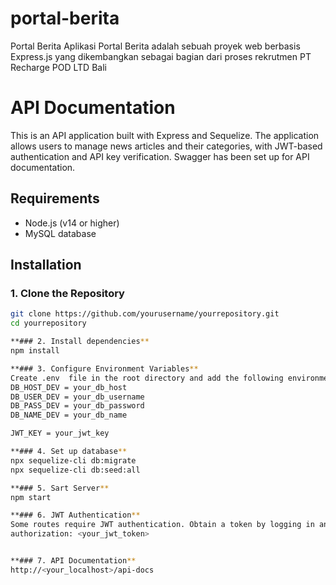 # portal-berita
Portal Berita Aplikasi Portal Berita adalah sebuah proyek web berbasis Express.js yang dikembangkan sebagai bagian dari proses rekrutmen PT Recharge POD LTD Bali

# API Documentation

This is an API application built with Express and Sequelize. The application allows users to manage news articles and their categories, with JWT-based authentication and API key verification. Swagger has been set up for API documentation.

## Requirements

- Node.js (v14 or higher)
- MySQL database

## Installation

### 1. Clone the Repository

```bash
git clone https://github.com/yourusername/yourrepository.git
cd yourrepository

**### 2. Install dependencies**
npm install

**### 3. Configure Environment Variables**
Create .env  file in the root directory and add the following environment variables:
DB_HOST_DEV = your_db_host
DB_USER_DEV = your_db_username
DB_PASS_DEV = your_db_password
DB_NAME_DEV = your_db_name

JWT_KEY = your_jwt_key

**### 4. Set up database**
npx sequelize-cli db:migrate
npx sequelize-cli db:seed:all

**### 5. Sart Server**
npm start

**### 6. JWT Authentication**
Some routes require JWT authentication. Obtain a token by logging in and include it in the authorization header as follows:
authorization: <your_jwt_token>


**### 7. API Documentation**
http://<your_localhost>/api-docs
